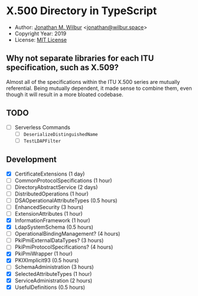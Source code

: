# X.500 Directory in TypeScript

* Author: [Jonathan M. Wilbur](https://github.com/JonathanWilbur) <[jonathan@wilbur.space](mailto:jonathan@wilbur.space)>
* Copyright Year: 2019
* License: [MIT License](https://mit-license.org/)

## Why not separate libraries for each ITU specification, such as X.509?

Almost all of the specifications within the ITU X.500 series are mutually
referential. Being mutually dependent, it made sense to combine them, even
though it will result in a more bloated codebase.

## TODO

- [ ] Serverless Commands
  - [ ] `DeserializeDistinguishedName`
  - [ ] `TestLDAPFilter`

## Development

- [x] CertificateExtensions (1 day)
- [ ] CommonProtocolSpecifications (1 hour)
- [ ] DirectoryAbstractService (2 days)
- [ ] DistributedOperations (1 hour)
- [ ] DSAOperationalAttributeTypes (0.5 hours)
- [ ] EnhancedSecurity (3 hours)
- [ ] ExtensionAttributes (1 hour)
- [x] InformationFramework (1 hour)
- [x] LdapSystemSchema (0.5 hours)
- [ ] OperationalBindingManagement? (4 hours)
- [ ] PkiPmiExternalDataTypes? (3 hours)
- [ ] PkiPmiProtocolSpecifications? (4 hours)
- [x] PkiPmiWrapper (1 hour)
- [x] PKIXImplicit93 (0.5 hours)
- [ ] SchemaAdministration (3 hours)
- [x] SelectedAttributeTypes (1 hour)
- [x] ServiceAdministration (2 hours)
- [x] UsefulDefinitions (0.5 hours)
